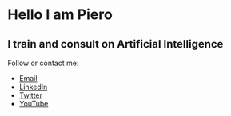 
# Hello I am Piero
##  I train and consult on Artificial Intelligence

Follow or contact me:
- [Email](piero.savastano@gmail.com)
- [LinkedIn](https://www.linkedin.com/in/piero-savastano-523b3016/)
- [Twitter](https://twitter.com/_pieroit_)
- [YouTube](https://www.youtube.com/channel/UCD-HLhRV_4Z3sYGkgqAnIJw)


